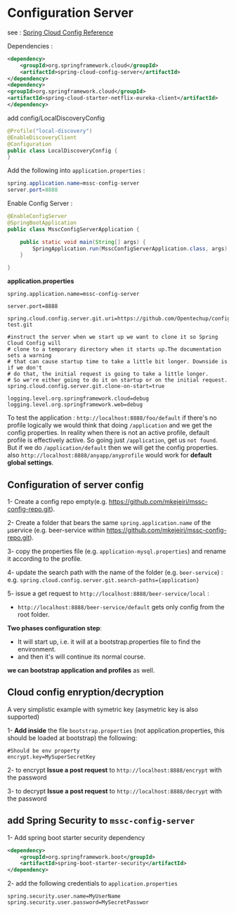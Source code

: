 # Configuration Server

see : [Spring Cloud Config Reference](https://cloud.spring.io/spring-cloud-config/reference/html/)

Dependencies : 
````xml
<dependency>
    <groupId>org.springframework.cloud</groupId>
    <artifactId>spring-cloud-config-server</artifactId>
</dependency>
<dependency>
<groupId>org.springframework.cloud</groupId>
<artifactId>spring-cloud-starter-netflix-eureka-client</artifactId>
</dependency>
````

add config/LocalDiscoveryConfig 
```java
@Profile("local-discovery")
@EnableDiscoveryClient
@Configuration
public class LocalDiscoveryConfig {
}
```

Add the following into `application.properties` :
```java
spring.application.name=mssc-config-server
server.port=8888
```

Enable Config Server :
````java
@EnableConfigServer
@SpringBootApplication
public class MsscConfigServerApplication {

    public static void main(String[] args) {
        SpringApplication.run(MsscConfigServerApplication.class, args);
    }

}
````

**application.properties**

```properties
spring.application.name=mssc-config-server

server.port=8888

spring.cloud.config.server.git.uri=https://github.com/Opentechup/config-test.git

#instruct the server when we start up we want to clone it so Spring Cloud Config will 
# clone to a temporary directory when it starts up.The documentation sets a warning 
# that can cause startup time to take a little bit longer. Downside is if we don't
# do that, the initial request is going to take a little longer.  
# So we're either going to do it on startup or on the initial request.
spring.cloud.config.server.git.clone-on-start=true

logging.level.org.springframework.cloud=debug
logging.level.org.springframework.web=debug
```


To test the application : `http://localhost:8888/foo/default`
if there's no profile logically we would think that doing `/application` and we get the config properties. In reality when there is not an active profile, default profile is effectively active. So going just `/application`, get us `not found`. But if we do `/application/default` then we will get the config properties.
also `http://localhost:8888/anyapp/anyprofile` would work for **default global settings**.


Configuration of server config
-------
1- Create a config repo empty(e.g. https://github.com/mkejeiri/mssc-config-repo.git).

2- Create a folder that bears the same `spring.application.name` of the µservice (e.g. beer-service within https://github.com/mkejeiri/mssc-config-repo.git).

3- copy the properties file (e.g. `application-mysql.properties`) and rename it according to the profile.

4- update the search path with the name of the folder (e.g. `beer-service`) : e.g. `spring.cloud.config.server.git.search-paths={application}` 

5- issue a get request to `http://localhost:8888/beer-service/local` : 
- `http://localhost:8888/beer-service/default` gets only config from the root folder.

**Two phases configuration step**: 
- It will start up, i.e. it will at a bootstrap.properties file to find the environment. 
- and then it's will continue its normal course.

**we can bootstrap application and profiles** as well.



Cloud config enryption/decryption
-----------
A very simplistic example with symetric key (asymetric key is also  supported)

1- **Add inside** the file `bootstrap.properties` (not application.properties, this should be loaded at bootstrap) the following: 

```properties
#Should be env property
encrypt.key=MySuperSecretKey
```

2- to encrypt **Issue a post request** to `http://localhost:8888/encrypt`  with the password

3- to decrypt **Issue a post request** to `http://localhost:8888/decrypt`  with the password



add Spring Security to `mssc-config-server`
----

1- Add spring boot starter security dependency

```xml
<dependency>
	<groupId>org.springframework.boot</groupId>
	<artifactId>spring-boot-starter-security</artifactId>
</dependency>
```

2- add the following credentials to `application.properties`

```properties
spring.security.user.name=MyUserName
spring.security.user.password=MySecretPasswor
```
